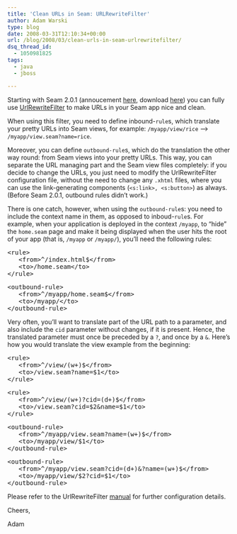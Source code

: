 ```yaml
---
title: 'Clean URLs in Seam: URLRewriteFilter'
author: Adam Warski
type: blog
date: 2008-03-31T12:10:34+00:00
url: /blog/2008/03/clean-urls-in-seam-urlrewritefilter/
dsq_thread_id:
  - 1050981825
tags:
  - java
  - jboss

---
```

Starting with Seam 2.0.1 (annoucement [here][1], download [here][2]) you can fully use [UrlRewriteFilter][3] to make URLs in your Seam app nice and clean.

When using this filter, you need to define inbound-`rule`s, which translate your pretty URLs into Seam views, for example: `/myapp/view/rice` &#8211;> `/myapp/view.seam?name=rice`.

Moreover, you can define `outbound-rule`s, which do the translation the other way round: from Seam views into your pretty URLs. This way, you can separate the URL managing part and the Seam view files completely: if you decide to change the URLs, you just need to modify the UrlRewriteFilter configuration file, without the need to change any `.xhtml` files, where you can use the link-generating components (`<s:link>, <s:button>`) as always. (Before Seam 2.0.1, outbound rules didn&#8217;t work.)

There is one catch, however, when using the `outbound-rule`s: you need to include the context name in them, as opposed to inboud-`rule`s. For example, when your application is deployed in the context `/myapp`, to &#8220;hide&#8221; the `home.seam` page and make it being displayed when the user hits the root of your app (that is, `/myapp` or `/myapp/`), you&#8217;ll need the following rules:

<pre>&lt;rule&gt;
   &lt;from&gt;^/index.html$&lt;/from&gt;
   &lt;to&gt;/home.seam&lt;/to&gt;
&lt;/rule&gt;</pre>

<pre>&lt;outbound-rule&gt;
   &lt;from&gt;^/myapp/home.seam$&lt;/from&gt;
   &lt;to&gt;/myapp/&lt;/to&gt;
&lt;/outbound-rule&gt;</pre>

Very often, you&#8217;ll want to translate part of the URL path to a parameter, and also include the `cid` parameter without changes, if it is present. Hence, the translated parameter must once be preceded by a `?`, and once by a `&`. Here&#8217;s how you would translate the view example from the beginning:

<pre>&lt;rule&gt;
   &lt;from&gt;^/view/(w+)$&lt;/from&gt;
   &lt;to&gt;/view.seam?name=$1&lt;/to&gt;
&lt;/rule&gt;</pre>

<pre>&lt;rule&gt;
   &lt;from&gt;^/view/(w+)?cid=(d+)$&lt;/from&gt;
   &lt;to&gt;/view.seam?cid=$2&name=$1&lt;/to&gt;
&lt;/rule&gt;</pre>

<pre>&lt;outbound-rule&gt;
   &lt;from&gt;^/myapp/view.seam?name=(w+)$&lt;/from&gt;
   &lt;to&gt;/myapp/view/$1&lt;/to&gt;
&lt;/outbound-rule&gt;</pre>

<pre>&lt;outbound-rule&gt;
   &lt;from&gt;^/myapp/view.seam?cid=(d+)&?name=(w+)$&lt;/from&gt;
   &lt;to&gt;/myapp/view/$2?cid=$1&lt;/to&gt;
&lt;/outbound-rule&gt;</pre>

Please refer to the UrlRewriteFilter [manual][4] for further configuration details.

Cheers,

Adam

 [1]: http://in.relation.to/Bloggers/Seam201GA
 [2]: http://sourceforge.net/project/showfiles.php?group_id=22866&package_id=163777&release_id=572530
 [3]: http://tuckey.org/urlrewrite/
 [4]: http://tuckey.org/urlrewrite/manual/3.0/
